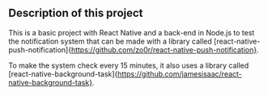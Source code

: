## Description of this project
This is a basic project with React Native and a back-end in Node.js to test the notification system that can be made with a library called [react-native-push-notification]{https://github.com/zo0r/react-native-push-notification}.

To make the system check every 15 minutes, it also uses a library called [react-native-background-task]{https://github.com/jamesisaac/react-native-background-task}.
